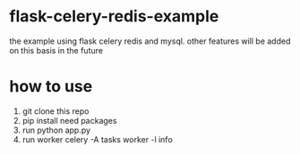# flask-celery-redis-example

the example using flask celery redis and mysql. other features will be added on this basis in the future

# how to use

1. git clone this repo
2. pip install need packages
3. run python app.py
4. run worker  celery -A tasks worker -l info


